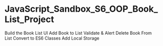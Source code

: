 # JavaScript_Sandbox_S6_OOP_Book_List_Project

Build the Book List UI
Add Book to List
Validate & Alert
Delete Book From List
Convert to ES6 Classes
Add Local Storage
